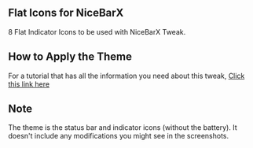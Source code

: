 Flat Icons for NiceBarX
-----------------------

8 Flat Indicator Icons to be used with NiceBarX Tweak.

How to Apply the Theme
----------------------

For a tutorial that has all the information you need about this tweak, [Click this link here](https://worksbybbs.github.io/index.html#tutorials)

Note
----

The theme is the status bar and indicator icons (without the battery). It doesn't include any modifications you might see in the screenshots.
